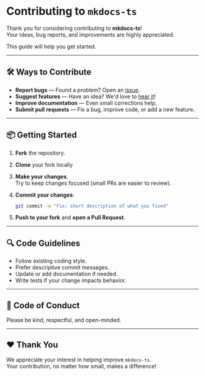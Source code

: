 # Contributing to `mkdocs-ts`

Thank you for considering contributing to **mkdocs-ts**!  
Your ideas, bug reports, and improvements are highly appreciated.

This guide will help you get started.

---

## 🛠 Ways to Contribute

- **Report bugs** — Found a problem? Open an [issue](https://github.com/w3nest/mkdocs-ts/issues).
- **Suggest features** — Have an idea? We'd love to [hear it](https://github.com/w3nest/mkdocs-ts/discussions)!
- **Improve documentation** — Even small corrections help.
- **Submit pull requests** — Fix a bug, improve code, or add a new feature.

---

## 📦 Getting Started

1. **Fork** the repository.
2. **Clone** your fork locally
3. **Make your changes**.  
   Try to keep changes focused (small PRs are easier to review).

4. **Commit your changes**:

   ```bash
   git commit -m "Fix: short description of what you fixed"
   ```

5. **Push to your fork** and **open a Pull Request**.

---

## 🔍 Code Guidelines

- Follow existing coding style.
- Prefer descriptive commit messages.
- Update or add documentation if needed.
- Write tests if your change impacts behavior.

---

## 🤝 Code of Conduct

Please be kind, respectful, and open-minded.

---

## ❤️ Thank You

We appreciate your interest in helping improve `mkdocs-ts`.  
Your contribution, no matter how small, makes a difference!

